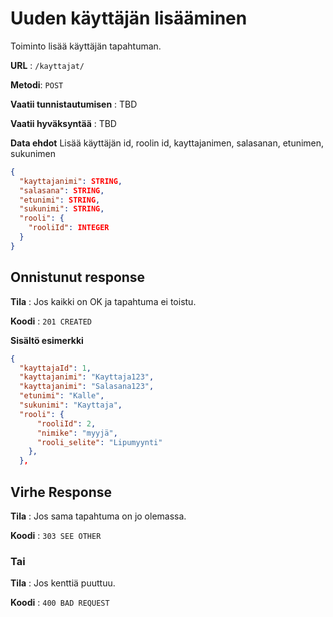 # Uuden käyttäjän lisääminen

Toiminto lisää käyttäjän tapahtuman.

**URL** : `/kayttajat/`

**Metodi**: `POST`

**Vaatii tunnistautumisen** : TBD

**Vaatii hyväksyntää** : TBD

**Data ehdot**
Lisää käyttäjän id, roolin id, kayttajanimen, salasanan, etunimen, sukunimen
```json
{
  "kayttajanimi": STRING,
  "salasana": STRING,
  "etunimi": STRING,
  "sukunimi": STRING,
  "rooli": {
    "rooliId": INTEGER
  }
}
```
## Onnistunut response

**Tila** : Jos kaikki on OK ja tapahtuma ei toistu.

**Koodi** : `201 CREATED`

**Sisältö esimerkki**
```json
{
  "kayttajaId": 1,
  "kayttajanimi": "Kayttaja123",
  "kayttajanimi": "Salasana123",
  "etunimi": "Kalle",
  "sukunimi": "Kayttaja",
  "rooli": {
      "rooliId": 2,
      "nimike": "myyjä",
      "rooli_selite": "Lipumyynti"
    },
  },
```
## Virhe Response

**Tila** : Jos sama tapahtuma on jo olemassa.

**Koodi** : `303 SEE OTHER`

### Tai

**Tila** : Jos kenttiä puuttuu.

**Koodi** : `400 BAD REQUEST`
